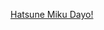[Hatsune Miku Dayo!](http://lh3.ggpht.com/-3rBFjA41RfY/TRwjC8crMbI/AAAAAAAFrec/5cWbEkwUqro/l671.png)
